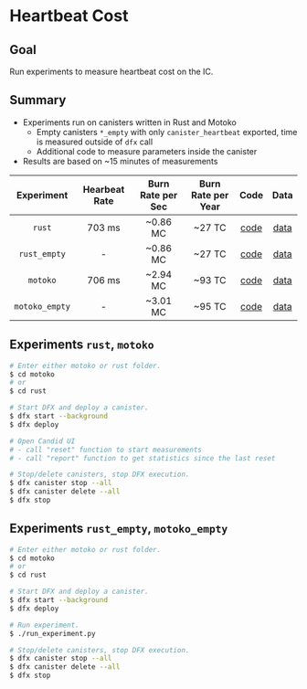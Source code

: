 # Heartbeat Cost

## Goal

Run experiments to measure heartbeat cost on the IC.

## Summary

- Experiments run on canisters written in Rust and Motoko
  - Empty canisters `*_empty` with only `canister_heartbeat` exported, time is measured outside of `dfx` call
  - Additional code to measure parameters inside the canister
- Results are based on ~15 minutes of measurements

| Experiment | Hearbeat Rate | Burn Rate per Sec | Burn Rate per Year | Code | Data |
| :----: | :----: | :----: | :----: | :----: | :----: |
| `rust` | 703 ms | ~0.86 MC | ~27 TC | [code](./rust/src/rust_backend/src/lib.rs) | [data](./rust/data.csv) |
| `rust_empty` | - | ~0.86 MC | ~27 TC | [code](./rust_empty/src/rust_backend/src/lib.rs) | [data](./rust_empty/data.csv) |
| `motoko` | 706 ms | ~2.94 MC | ~93 TC | [code](./motoko/src/motoko_backend/main.mo) | [data](./motoko/data.csv) |
| `motoko_empty` | - | ~3.01 MC | ~95 TC | [code](./motoko_empty/src/motoko_backend/main.mo) | [data](./motoko_empty/data.csv) |

## Experiments `rust`, `motoko`

```bash
# Enter either motoko or rust folder.
$ cd motoko
# or
$ cd rust

# Start DFX and deploy a canister.
$ dfx start --background
$ dfx deploy

# Open Candid UI
# - call "reset" function to start measurements
# - call "report" function to get statistics since the last reset

# Stop/delete canisters, stop DFX execution.
$ dfx canister stop --all
$ dfx canister delete --all
$ dfx stop
```

## Experiments `rust_empty`, `motoko_empty`

```bash
# Enter either motoko or rust folder.
$ cd motoko
# or
$ cd rust

# Start DFX and deploy a canister.
$ dfx start --background
$ dfx deploy

# Run experiment.
$ ./run_experiment.py

# Stop/delete canisters, stop DFX execution.
$ dfx canister stop --all
$ dfx canister delete --all
$ dfx stop
```
